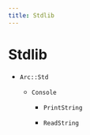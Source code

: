```yaml
---
title: Stdlib
---
```


# Stdlib

- `Arc::Std`
  
  - `Console`
    
    - `PrintString`
    
    - `ReadString`
